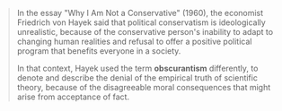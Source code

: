 > In the essay "Why I Am Not a Conservative" (1960), the economist Friedrich von Hayek said that political conservatism is ideologically unrealistic, because of the conservative person's inability to adapt to changing human realities and refusal to offer a positive political program that benefits everyone in a society.
> 
> In that context, Hayek used the term **obscurantism** differently, to denote and describe the denial of the empirical truth of scientific theory, because of the disagreeable moral consequences that might arise from acceptance of fact. 

